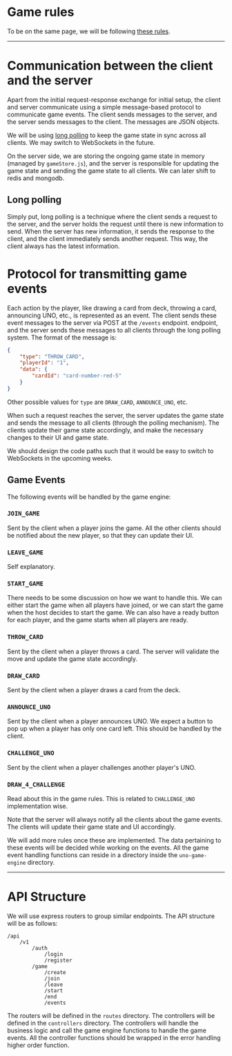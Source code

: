 # Game rules
To be on the same page, we will be following [these rules](https://www.unorules.com/).

---


# Communication between the client and the server

Apart from the initial request-response exchange for initial setup,
the client and server communicate using a simple message-based
protocol to communicate game events. The client sends messages to
the server, and the server sends messages to the client. The
messages are JSON objects.

We will be using
[long polling](https://javascript.info/long-polling) to keep the
game state in sync across all clients. We may switch to WebSockets
in the future.

On the server side, we are storing the ongoing game state in memory (managed by `gameStore.js`), and the server is responsible for updating the game state and sending the game state to all clients. We can later shift to redis and mongodb.

## Long polling
Simply put, long polling is a technique where the client sends a request to the server, and the server holds the request until there is new information to send. When the server has new information, it sends the response to the client, and the client immediately sends another request. This way, the client always has the latest information.

# Protocol for transmitting game events

Each action by the player, like drawing a card from deck, throwing a
card, announcing UNO, etc., is represented as an event. The client sends these event messages to the server via POST at the `/events` endpoint.
endpoint, and the server sends these messages to all clients through the long polling system. The
format of the message is:

```json
{
	"type": "THROW_CARD",
	"playerId": "1",
	"data": {
		"cardId": "card-number-red-5"
	}
}
```
Other possible values for `type` are `DRAW_CARD`, `ANNOUNCE_UNO`, etc.

When such a request reaches the server, the server updates the game state and sends the message to all clients (through the polling mechanism). The clients update their game state accordingly, and make the necessary changes to their UI and game state.

We should design the code paths such that it would be easy to switch to WebSockets in the upcoming weeks.

## Game Events
The following events will be handled by the game engine:
### `JOIN_GAME`
Sent by the client when a player joins the game. All the other clients should be notified about the new player, so that they can update their UI.
### `LEAVE_GAME`
Self explanatory.
### `START_GAME`
There needs to be some discussion on how we want to handle this. We can either start the game when all players have joined, or we can start the game when the host decides to start the game. We can also have a ready button for each player, and the game starts when all players are ready.
### `THROW_CARD`
Sent by the client when a player throws a card. The server will validate the move and update the game state accordingly.
### `DRAW_CARD`
Sent by the client when a player draws a card from the deck. 

### `ANNOUNCE_UNO`
Sent by the client when a player announces UNO. We expect a button to pop up when a player has only one card left. This should be handled by the client.
### `CHALLENGE_UNO`
Sent by the client when a player challenges another player's UNO.
### `DRAW_4_CHALLENGE`
Read about this in the game rules. This is related to `CHALLENGE_UNO` implementation wise.

Note that the server will always notify all the clients about the game events. The clients will update their game state and UI accordingly.

We will add more rules once these are implemented. 
The data pertaining to these events will be decided while working on the events.
All the game event handling functions can reside in a directory inside the `uno-game-engine` directory.

---

# API Structure
We will use express routers to group similar endpoints. The API structure will be as follows:

```
/api
	/v1
		/auth
			/login
			/register
		/game
			/create
			/join
			/leave
			/start
			/end
			/events
```
The routers will be defined in the `routes` directory. The controllers will be defined in the `controllers` directory. The controllers will handle the business logic and call the game engine functions to handle the game events. All the controller functions should be wrapped in the error handling higher order function.